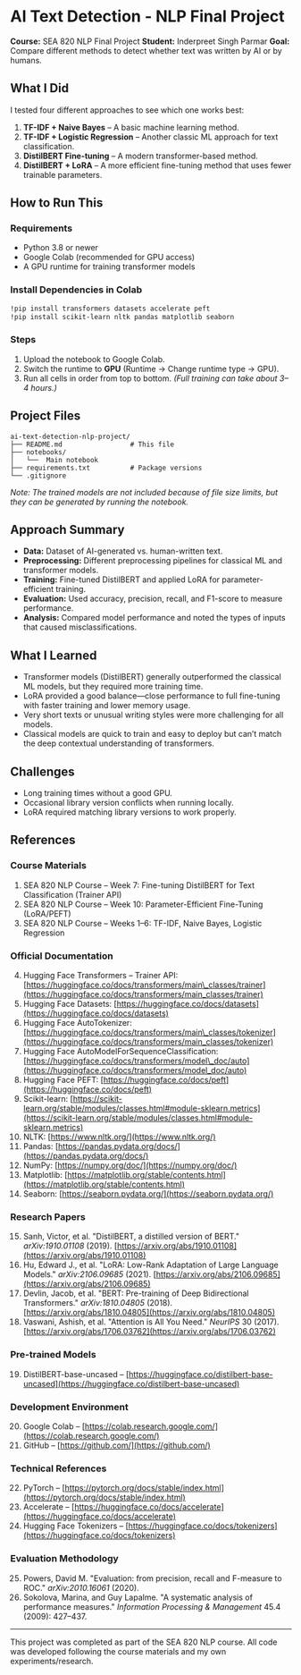 # AI Text Detection - NLP Final Project

**Course:** SEA 820 NLP Final Project
**Student:** Inderpreet Singh Parmar
**Goal:** Compare different methods to detect whether text was written by AI or by humans.

## What I Did

I tested four different approaches to see which one works best:

1. **TF-IDF + Naive Bayes** – A basic machine learning method.
2. **TF-IDF + Logistic Regression** – Another classic ML approach for text classification.
3. **DistilBERT Fine-tuning** – A modern transformer-based method.
4. **DistilBERT + LoRA** – A more efficient fine-tuning method that uses fewer trainable parameters.


## How to Run This

### Requirements

* Python 3.8 or newer
* Google Colab (recommended for GPU access)
* A GPU runtime for training transformer models

### Install Dependencies in Colab

```bash
!pip install transformers datasets accelerate peft
!pip install scikit-learn nltk pandas matplotlib seaborn
```

### Steps

1. Upload the notebook to Google Colab.
2. Switch the runtime to **GPU** (Runtime → Change runtime type → GPU).
3. Run all cells in order from top to bottom.
   *(Full training can take about 3–4 hours.)*

## Project Files

```
ai-text-detection-nlp-project/
├── README.md                 # This file
├── notebooks/
│   └──  Main notebook
├── requirements.txt          # Package versions
└── .gitignore
```

*Note: The trained models are not included because of file size limits, but they can be generated by running the notebook.*

## Approach Summary

* **Data:** Dataset of AI-generated vs. human-written text.
* **Preprocessing:** Different preprocessing pipelines for classical ML and transformer models.
* **Training:** Fine-tuned DistilBERT and applied LoRA for parameter-efficient training.
* **Evaluation:** Used accuracy, precision, recall, and F1-score to measure performance.
* **Analysis:** Compared model performance and noted the types of inputs that caused misclassifications.

## What I Learned

* Transformer models (DistilBERT) generally outperformed the classical ML models, but they required more training time.
* LoRA provided a good balance—close performance to full fine-tuning with faster training and lower memory usage.
* Very short texts or unusual writing styles were more challenging for all models.
* Classical models are quick to train and easy to deploy but can’t match the deep contextual understanding of transformers.

## Challenges

* Long training times without a good GPU.
* Occasional library version conflicts when running locally.
* LoRA required matching library versions to work properly.

## References

### Course Materials

1. SEA 820 NLP Course – Week 7: Fine-tuning DistilBERT for Text Classification (Trainer API)
2. SEA 820 NLP Course – Week 10: Parameter-Efficient Fine-Tuning (LoRA/PEFT)
3. SEA 820 NLP Course – Weeks 1–6: TF-IDF, Naive Bayes, Logistic Regression

### Official Documentation

4. Hugging Face Transformers – Trainer API: [https://huggingface.co/docs/transformers/main\_classes/trainer](https://huggingface.co/docs/transformers/main_classes/trainer)
5. Hugging Face Datasets: [https://huggingface.co/docs/datasets](https://huggingface.co/docs/datasets)
6. Hugging Face AutoTokenizer: [https://huggingface.co/docs/transformers/main\_classes/tokenizer](https://huggingface.co/docs/transformers/main_classes/tokenizer)
7. Hugging Face AutoModelForSequenceClassification: [https://huggingface.co/docs/transformers/model\_doc/auto](https://huggingface.co/docs/transformers/model_doc/auto)
8. Hugging Face PEFT: [https://huggingface.co/docs/peft](https://huggingface.co/docs/peft)
9. Scikit-learn: [https://scikit-learn.org/stable/modules/classes.html#module-sklearn.metrics](https://scikit-learn.org/stable/modules/classes.html#module-sklearn.metrics)
10. NLTK: [https://www.nltk.org/](https://www.nltk.org/)
11. Pandas: [https://pandas.pydata.org/docs/](https://pandas.pydata.org/docs/)
12. NumPy: [https://numpy.org/doc/](https://numpy.org/doc/)
13. Matplotlib: [https://matplotlib.org/stable/contents.html](https://matplotlib.org/stable/contents.html)
14. Seaborn: [https://seaborn.pydata.org/](https://seaborn.pydata.org/)

### Research Papers

15. Sanh, Victor, et al. "DistilBERT, a distilled version of BERT." *arXiv:1910.01108* (2019). [https://arxiv.org/abs/1910.01108](https://arxiv.org/abs/1910.01108)
16. Hu, Edward J., et al. "LoRA: Low-Rank Adaptation of Large Language Models." *arXiv:2106.09685* (2021). [https://arxiv.org/abs/2106.09685](https://arxiv.org/abs/2106.09685)
17. Devlin, Jacob, et al. "BERT: Pre-training of Deep Bidirectional Transformers." *arXiv:1810.04805* (2018). [https://arxiv.org/abs/1810.04805](https://arxiv.org/abs/1810.04805)
18. Vaswani, Ashish, et al. "Attention is All You Need." *NeurIPS* 30 (2017). [https://arxiv.org/abs/1706.03762](https://arxiv.org/abs/1706.03762)

### Pre-trained Models

19. DistilBERT-base-uncased – [https://huggingface.co/distilbert-base-uncased](https://huggingface.co/distilbert-base-uncased)

### Development Environment

20. Google Colab – [https://colab.research.google.com/](https://colab.research.google.com/)
21. GitHub – [https://github.com/](https://github.com/)

### Technical References

22. PyTorch – [https://pytorch.org/docs/stable/index.html](https://pytorch.org/docs/stable/index.html)
23. Accelerate – [https://huggingface.co/docs/accelerate](https://huggingface.co/docs/accelerate)
24. Hugging Face Tokenizers – [https://huggingface.co/docs/tokenizers](https://huggingface.co/docs/tokenizers)

### Evaluation Methodology

25. Powers, David M. "Evaluation: from precision, recall and F-measure to ROC." *arXiv:2010.16061* (2020).
26. Sokolova, Marina, and Guy Lapalme. "A systematic analysis of performance measures." *Information Processing & Management* 45.4 (2009): 427–437.

---

This project was completed as part of the SEA 820 NLP course. All code was developed following the course materials and my own experiments/research.
